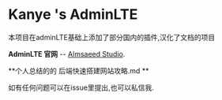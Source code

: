 Kanye 's AdminLTE
============

本项目在adminLTE基础上添加了部分国内的插件,汉化了文档的项目

**AdminLTE 官网** --  [Almsaeed Studio](https://almsaeedstudio.com).

**个人总结的的 后端快速搭建网站攻略.md **

如有任何问题可以在issue里提出,也可以私信我.